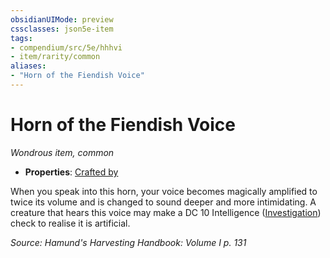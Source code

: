 ```yaml
---
obsidianUIMode: preview
cssclasses: json5e-item
tags:
- compendium/src/5e/hhhvi
- item/rarity/common
aliases: 
- "Horn of the Fiendish Voice"
---
```

# Horn of the Fiendish Voice
*Wondrous item, common*  

- **Properties**: [Crafted by](/compendium/rules/item-properties.md#Crafted%20by)

When you speak into this horn, your voice becomes magically amplified to twice its volume and is changed to sound deeper and more intimidating. A creature that hears this voice may make a DC 10 Intelligence ([Investigation](/compendium/rules/skills.md#Investigation)) check to realise it is artificial.

*Source: Hamund's Harvesting Handbook: Volume I p. 131*